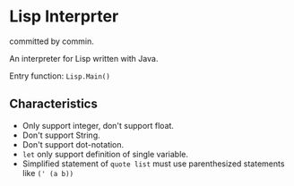 # Lisp Interprter
committed by commin.

An interpreter for Lisp written with Java.

Entry function: `Lisp.Main()`

## Characteristics
 
* Only support integer, don't support float.
* Don't support String.
* Don't support dot-notation.
* `let` only support definition of single variable.
* Simplified statement of `quote list` must use parenthesized statements like `(' (a b))`
